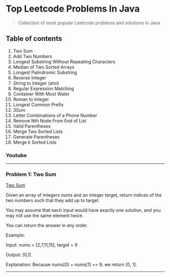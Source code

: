 # Top Leetcode Problems In Java

> Collection of most popular Leetcode problems and solutions in Java

## Table of contents

1. Two Sum
2. Add Two Numbers
3. Longest Substring Without Repeating Characters
4. Median of Two Sorted Arrays
5. Longest Palindromic Substring
6. Reverse Integer
7. String to Integer (atoi)
8. Regular Expression Matching
9. Container With Most Water
10. Roman to Integer
11. Longest Common Prefix
12. 3Sum
13. Letter Combinations of a Phone Number
14. Remove Nth Node From End of List
15. Valid Parentheses
16. Merge Two Sorted Lists
17. Generate Parentheses
18. Merge k Sorted Lists

### Youtube

---

### Problem 1: Two Sum

[Two Sum](https://leetcode.com/problems/two-sum/)

Given an array of integers nums and an integer target, return indices of the two numbers such that they add up to
target.

You may assume that each input would have exactly one solution, and you may not use the same element twice.

You can return the answer in any order.

Example:

Input: nums = [2,7,11,15], target = 9

Output: [0,1]

Explanation: Because nums[0] + nums[1] == 9, we return [0, 1].

---



